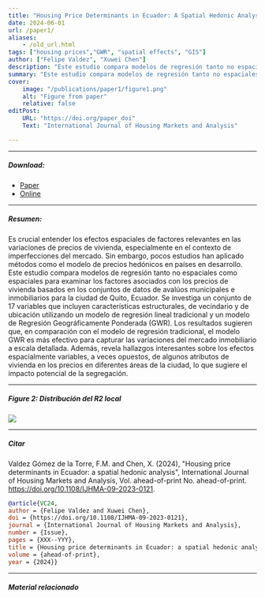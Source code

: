 ```yaml
---
title: "Housing Price Determinants in Ecuador: A Spatial Hedonic Analysis" 
date: 2024-06-01
url: /paper1/
aliases: 
    - /old_url.html
tags: ["housing prices","GWR", "spatial effects", "GIS"]
author: ["Felipe Valdez", "Xuwei Chen"]
description: "Este estudio compara modelos de regresión tanto no espaciales como espaciales para examinar los factores asociados con los precios de vivienda basados en los conjuntos de datos de avalúos municipales e inmobiliarios para la ciudad de Quito, Ecuador." 
summary: "Este estudio compara modelos de regresión tanto no espaciales como espaciales para examinar los factores asociados con los precios de vivienda basados en los conjuntos de datos de avalúos municipales e inmobiliarios para la ciudad de Quito, Ecuador. Los resultados sugieren que, en comparación con el modelo de regresión tradicional, el modelo GWR es más efectivo para capturar las variaciones del mercado inmobiliario a escala detallada. Además, revela hallazgos interesantes sobre los efectos espacialmente variables, a veces opuestos, de algunos atributos de vivienda en los precios en diferentes áreas de la ciudad, lo que sugiere el impacto potencial de la segregación."
cover:
    image: "/publications/paper1/figure1.png"
    alt: "Figure from paper"
    relative: false
editPost:
    URL: "https://doi.org/paper_doi"
    Text: "International Journal of Housing Markets and Analysis"

---
```


---

##### Download:

- [Paper](https://raw.githubusercontent.com/fmvaldezg/fmvaldezg.github.io/main/public/publications/paper1/housing_prices.PDF)
- [Online](https://www.emerald.com/insight/content/doi/10.1108/IJHMA-09-2023-0121/full/html?skipTracking=true)
<!--- [Code and data](https://github.com/paper_repo)-->

---

##### Resumen:

Es crucial entender los efectos espaciales de factores relevantes en las variaciones de precios de vivienda, especialmente en el contexto de imperfecciones del mercado. Sin embargo, pocos estudios han aplicado métodos como el modelo de precios hedónicos en países en desarrollo. Este estudio compara modelos de regresión tanto no espaciales como espaciales para examinar los factores asociados con los precios de vivienda basados en los conjuntos de datos de avalúos municipales e inmobiliarios para la ciudad de Quito, Ecuador. Se investiga un conjunto de 17 variables que incluyen características estructurales, de vecindario y de ubicación utilizando un modelo de regresión lineal tradicional y un modelo de Regresión Geográficamente Ponderada (GWR). Los resultados sugieren que, en comparación con el modelo de regresión tradicional, el modelo GWR es más efectivo para capturar las variaciones del mercado inmobiliario a escala detallada. Además, revela hallazgos interesantes sobre los efectos espacialmente variables, a veces opuestos, de algunos atributos de vivienda en los precios en diferentes áreas de la ciudad, lo que sugiere el impacto potencial de la segregación.

---

##### Figure 2:  Distribución del R2 local

![](/publications/paper1/figure2.png)

---

##### Citar

Valdez Gómez de la Torre, F.M. and Chen, X. (2024), "Housing price determinants in Ecuador: a spatial hedonic analysis", International Journal of Housing Markets and Analysis, Vol. ahead-of-print No. ahead-of-print. https://doi.org/10.1108/IJHMA-09-2023-0121.

```BibTeX
@article{VC24,
author = {Felipe Valdez and Xuwei Chen},
doi = {https://doi.org/10.1108/IJHMA-09-2023-0121},
journal = {International Journal of Housing Markets and Analysis},
number = {Issue},
pages = {XXX--YYY},
title = {Housing price determinants in Ecuador: a spatial hedonic analysis},
volume = {ahead-of-print},
year = {2024}}
```

---

##### Material relacionado

<!--+ [Presentation slides](/presentation.pdf)-->